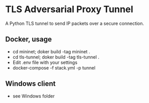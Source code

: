 # TLS Adversarial Proxy Tunnel

A Python TLS tunnel to send IP packets over a secure connection.

## Docker, usage

- cd mininet; doker build -tag mininet .
- cd tls-tunnel; doker build -tag tls-tunnel .
- Edit .env file with your settings
- docker-compose -f stack.yml -p tunnel 


## Windows client

- see Windows folder
